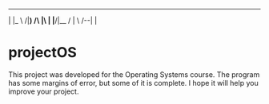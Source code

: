 __  __     __         
|  \|_ \  /|__) /\ |\ |
|__/|__ \/ | \ /--\| \|
                       
# projectOS

This project was developed for the Operating Systems course.
The program has some margins of error, but some of it is complete.
I hope it will help you improve your project.
